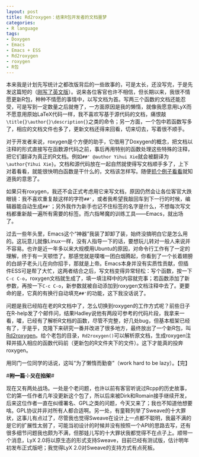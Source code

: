 ```yaml
---
layout: post
title: Rd2roxygen：结束R包开发者的文档噩梦
categories:
- R language
tags:
- Doxygen
- Emacs
- Emacs + ESS
- Rd2roxygen
- roxygen
- R包
---
```


本来我是计划先写统计之都改版背后的一些故事的，可是太长，还没写完，于是先发这篇短的（[刚写了英文版](http://yihui.name/en/2010/12/rd2roxygen-convert-rd-to-roxygen-documentation/)）。说来各位客官也许不相信，但长期以来，我很不情愿更新R包，种种不情愿的事情中，以写文档为首。写两三个函数的文档还能忍受，可是写到一定数量之后就倦了，一方面原因是我的懒惰，就像我愿意用LyX而不愿意用原始LaTeX代码一样，我不喜欢写基于源代码的文档，痛恨敲`\title{}\author{}\description{}`之类的命令；另一方面，一个包中若函数写多了，相应的文档文件也多了，更新文档还得来回看，切来切去，写着很不顺手。

对于开发者来说，roxygen是个方便的助手，它借用了Doxygen的概念，把文档以注释的形式直接写在函数源代码之前，事后再用特别的函数处理这些特殊的注释，把它们翻译为真正的R文档。例如`##' @author Yihui Xie`就会被翻译为`\author{Yihui Xie}`。文档和源代码放在一起自然就使得写文档顺手多了，上下对着看看，就能很快明白函数是干什么的，文档该怎样写。随便[抓个例子看看](https://github.com/yihui/animation/blob/master/R/BM.circle.R)就知道我的意思了。

如果只有roxygen，我还不会正式考虑用它来写文档，原因仍然会让各位客官大跌眼镜：我不喜欢重复敲这样的字符`##'`，或者我希望我敲回车到下一行的时候，编辑器能自动生成`##'`；另外我作为新手也记不住标签的名字是什么，不想每次写文档都重新敲一遍所有需要的标签。而六指琴魔的训练工具——Emacs，就出场了。

过去一些年头里，Emacs这个“神器”我装了卸卸了装，始终没搞明白它是怎么用的。这玩意儿就像Linux一样，没有人指导一下的话，要想玩儿转对一般人来说并不容易。也许是近一年多以来大规模用Ubuntu的原因，对命令行工作有了一定的理解，终于有一天顿悟了。那感觉就是噗嗤一团白烟腾起，你看到了一个长着翅膀的白胡子老头儿在向你招手，那就是上帝。Emacs本身并没有实质性贡献，但插件ESS可是帮了大忙，这两者结合之后，写文档变得异常轻松：写个函数，按一下`C-c C-o`，roxygen文档就生成了，填一填注释中的内容就完事；若函数添加了新参数，再按一下`C-c C-o`，新参数就被自动添加到roxygen文档注释中去了。更要命的是，它真的有换行自动填充`##'`的功能，这下我没话说了。

问题是我已经陷在老的R文档中了，怎么切换到roxygen的工作方式呢？前些日子在R-help发了个邮件问，结果Hadley说他有两段可参考的代码片段，我拿来一看，嚯，已经有了解析R文档的函数，尽管不完整，好几处bug，但基本框架已经有了，于是乎，克隆下来研究一番并改进了很多地方，最终放出了一个新R包，叫[Rd2roxygen](http://cran.r-project.org/web/packages/Rd2roxygen/index.html)。给个老包的目录，`Rd2roxygen()`可以解析原文档，生成roxygen注释并插入相应的函数代码前（更新包的R文件夹下的文件）。这下才能真的投奔roxygen。

用同门一位同学的话说，这叫“为了懒惰而勤奋”（work hard to be lazy）。【完】


#~~~~~~~~~~~~~~~~~~~~~~**附一篇：又在掐架**~~~~~~~~~~~~~~~~~~~~~~#


现在又有两处战场。一处是个老问题，也许以前有客官听说过Rcpp的历史故事，它的第一任作者几年没更新这个包了，所以后来被Dirk和Romain接手继续开发，后来这位作者一直在纠缠署名、GPL之类的问题，今天又来了；我也不知道他想要啥。GPL协议并非对所有人都合适啊。另一处，有童鞋列举了Sweave的十大罪状，这事儿有点过了，尽管我也觉得Sweave在设计上一点都不聪明，我最不满的是它的扩展性太弱了，可能当初设计的时候并没有按照一个API的思路去写，还有很多细节问题我也颇为不满，但那娃儿写的十大罪状我都觉得不在点子上。顺带一个消息，LyX 2.0将以原生态的形式支持Sweave，目前已经有测试版，估计明年初发布正式版吧；我觉得LyX 2.0对Sweave的支持方式有点死板。
